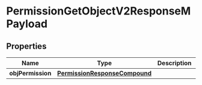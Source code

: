 

# PermissionGetObjectV2ResponseMPayload

## Properties

Name | Type | Description | Notes
------------ | ------------- | ------------- | -------------
**objPermission** | [**PermissionResponseCompound**](PermissionResponseCompound.md) |  | 




